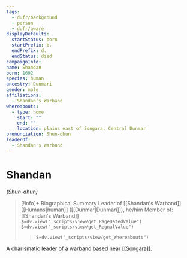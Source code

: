 ```yaml
---
tags:
  - dufr/background
  - person
  - dufr/aware
displayDefaults:
  startStatus: born
  startPrefix: b.
  endPrefix: d.
  endStatus: died
campaignInfo: 
name: Shandan
born: 1692
species: human
ancestry: Dunmari
gender: male
affiliations:
  - Shandan's Warband
whereabouts:
  - type: home
    start: ""
    end: ""
    location: plains east of Songara, Central Dunmar
pronunciation: Shun-dhun
leaderOf:
  - Shandan's Warband
---
```

# Shandan
*(Shun-dhun)*
>[!info]+ Biographical Summary
>Leader of [[Shandan's Warband]]
>[[Humans|human]]  ([[Dunmar|Dunmari]]), he/him
> Member of: [[Shandan's Warband]]
>`$=dv.view("_scripts/view/get_PageDatedValue")`
>`$=dv.view("_scripts/view/get_RegnalValue")`
>> `$=dv.view("_scripts/view/get_Whereabouts")`

A charismatic leader of a warband based near [[Songara]]. 